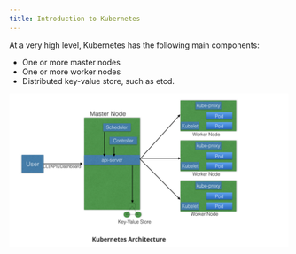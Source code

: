 ```yaml
---
title: Introduction to Kubernetes
---
```


At a very high level, Kubernetes has the following main components:

* One or more master nodes
* One or more worker nodes
* Distributed key-value store, such as etcd.

![Kubernetes Architecture](static/introduction-to-kubernetes/kubernetes-architecture.jpg)
